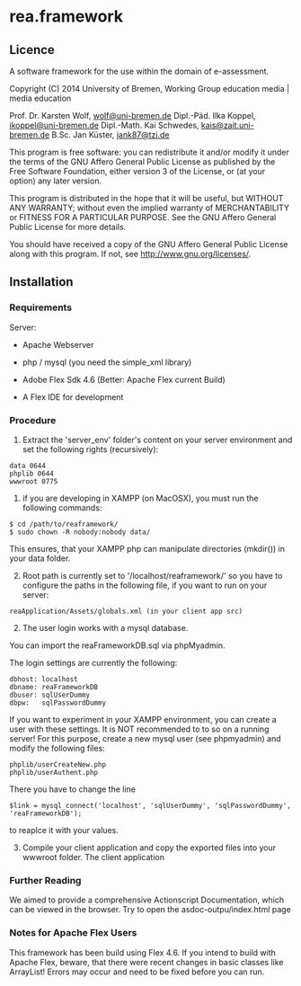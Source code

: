 # rea.framework


## Licence

A software framework for the use within the domain of e-assessment.

Copyright (C) 2014  University of Bremen, 
Working Group education media | media education 

Prof. Dr. Karsten Wolf, wolf@uni-bremen.de
Dipl.-Päd. Ilka Koppel, ikoppel@uni-bremen.de
Dipl.-Math. Kai Schwedes, kais@zait.uni-bremen.de
B.Sc. Jan Küster, jank87@tzi.de

This program is free software: you can redistribute it and/or modify
it under the terms of the GNU Affero General Public License as
published by the Free Software Foundation, either version 3 of the
License, or (at your option) any later version.

This program is distributed in the hope that it will be useful,
but WITHOUT ANY WARRANTY; without even the implied warranty of
MERCHANTABILITY or FITNESS FOR A PARTICULAR PURPOSE.  See the
GNU Affero General Public License for more details.

You should have received a copy of the GNU Affero General Public License
along with this program.  If not, see <http://www.gnu.org/licenses/>.





## Installation

### Requirements

Server:

* Apache Webserver
* php / mysql (you need the simple_xml library)

* Adobe Flex Sdk 4.6 (Better: Apache Flex current Build)
* A Flex IDE for development

### Procedure

1. Extract the 'server_env' folder's content on your server environment and set the following rights (recursively):
```
data 0644
phplib 0644
wwwroot 0775
```
  1. if you are developing in XAMPP (on MacOSX), you must run the following commands:
```
$ cd /path/to/reaframework/
$ sudo chown -R nobody:nobody data/
```
This ensures, that your XAMPP php can manipulate directories (mkdir()) in your data folder.


  2. Root path is currently set to '/localhost/reaframework/' so you have to configure the paths in the following file, if you want to run on your server:
```
reaApplication/Assets/globals.xml (in your client app src)
```

2. The user login works with a mysql database. 

You can import the reaFrameworkDB.sql via phpMyadmin.

The login settings are currently the following:
```
dbhost: localhost
dbname: reaFrameworkDB
dbuser: sqlUserDummy
dbpw:   sqlPasswordDummy
```
If you want to experiment in your XAMPP environment, you can create a user with these settings. It is NOT recommended to to so on a running server! For this purpose, create a new mysql user (see phpmyadmin) and modify the following files:
```
phplib/userCreateNew.php
phplib/userAuthent.php
```
There you have to change the line
```
$link = mysql_connect('localhost', 'sqlUserDummy', 'sqlPasswordDummy', 'reaFrameworkDB');
```
to reaplce it with your values.


3. Compile your client application and copy the exported files into your wwwroot folder.
The client application 

### Further Reading

We aimed to provide a comprehensive Actionscript Documentation, which can be viewed in the browser. Try to open the asdoc-outpu/index.html page

### Notes for Apache Flex Users

This framework has been build using Flex 4.6. If you intend to build with Apache Flex, beware, that there were recent changes in basic classes like ArrayList! Errors may occur and need to be fixed before you can run.
